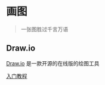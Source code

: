 # 画图

> 一张图胜过千言万语

## Draw.io

[Draw.io](https://app.diagrams.net/) 是一款开源的在线版的绘图工具

[入门教程](https://www.bilibili.com/video/BV1Tf4y1v7RK)